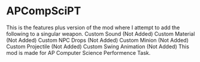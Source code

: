 # APCompSciPT
This is the features plus version of the mod where I attempt to add the following to a singular weapon.
Custom Sound (Not Added)
Custom Material (Not Added)
Custom NPC Drops (Not Added)
Custom Minion (Not Added)
Custom Projectile (Not Added)
Custom Swing Animation (Not Added)
This mod is made for AP Computer Science Performence Task.